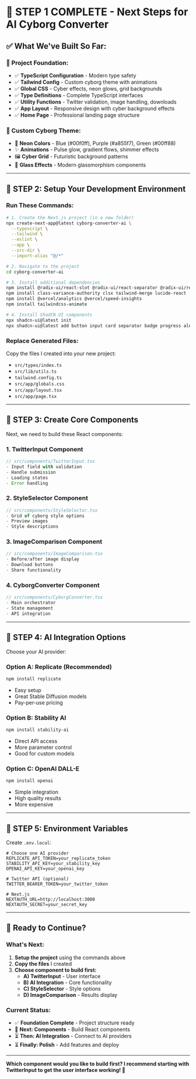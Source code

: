 # 🚀 **STEP 1 COMPLETE - Next Steps for AI Cyborg Converter**

## ✅ **What We've Built So Far:**

### **📁 Project Foundation:**
- ✅ **TypeScript Configuration** - Modern type safety
- ✅ **Tailwind Config** - Custom cyborg theme with animations  
- ✅ **Global CSS** - Cyber effects, neon glows, grid backgrounds
- ✅ **Type Definitions** - Complete TypeScript interfaces
- ✅ **Utility Functions** - Twitter validation, image handling, downloads
- ✅ **App Layout** - Responsive design with cyber background effects
- ✅ **Home Page** - Professional landing page structure

### **🎨 Custom Cyborg Theme:**
- 🔵 **Neon Colors** - Blue (#00f0ff), Purple (#a855f7), Green (#00ff88)
- ✨ **Animations** - Pulse glow, gradient flows, shimmer effects
- 🖼️ **Cyber Grid** - Futuristic background patterns
- 💎 **Glass Effects** - Modern glassmorphism components

---

## 🔧 **STEP 2: Setup Your Development Environment**

### **Run These Commands:**

```bash
# 1. Create the Next.js project (in a new folder)
npx create-next-app@latest cyborg-converter-ai \
  --typescript \
  --tailwind \
  --eslint \
  --app \
  --src-dir \
  --import-alias "@/*"

# 2. Navigate to the project
cd cyborg-converter-ai

# 3. Install additional dependencies
npm install @radix-ui/react-slot @radix-ui/react-separator @radix-ui/react-button
npm install class-variance-authority clsx tailwind-merge lucide-react
npm install @vercel/analytics @vercel/speed-insights
npm install tailwindcss-animate

# 4. Install ShadCN UI components
npx shadcn-ui@latest init
npx shadcn-ui@latest add button input card separator badge progress alert skeleton
```

### **Replace Generated Files:**
Copy the files I created into your new project:
- `src/types/index.ts`
- `src/lib/utils.ts` 
- `tailwind.config.ts`
- `src/app/globals.css`
- `src/app/layout.tsx`
- `src/app/page.tsx`

---

## 🎯 **STEP 3: Create Core Components**

Next, we need to build these React components:

### **1. TwitterInput Component**
```typescript
// src/components/TwitterInput.tsx
- Input field with validation
- Handle submission
- Loading states
- Error handling
```

### **2. StyleSelector Component**  
```typescript
// src/components/StyleSelector.tsx
- Grid of cyborg style options
- Preview images
- Style descriptions
```

### **3. ImageComparison Component**
```typescript
// src/components/ImageComparison.tsx
- Before/after image display
- Download buttons
- Share functionality
```

### **4. CyborgConverter Component**
```typescript
// src/components/CyborgConverter.tsx
- Main orchestrator
- State management
- API integration
```

---

## 🤖 **STEP 4: AI Integration Options**

Choose your AI provider:

### **Option A: Replicate (Recommended)**
```bash
npm install replicate
```
- Easy setup
- Great Stable Diffusion models
- Pay-per-use pricing

### **Option B: Stability AI**
```bash
npm install stability-ai
```
- Direct API access
- More parameter control
- Good for custom models

### **Option C: OpenAI DALL-E**
```bash
npm install openai
```
- Simple integration
- High quality results
- More expensive

---

## 📱 **STEP 5: Environment Variables**

Create `.env.local`:

```env
# Choose one AI provider
REPLICATE_API_TOKEN=your_replicate_token
STABILITY_API_KEY=your_stability_key
OPENAI_API_KEY=your_openai_key

# Twitter API (optional)
TWITTER_BEARER_TOKEN=your_twitter_token

# Next.js
NEXTAUTH_URL=http://localhost:3000
NEXTAUTH_SECRET=your_secret_key
```

---

## 🚀 **Ready to Continue?**

### **What's Next:**
1. **Setup the project** using the commands above
2. **Copy the files** I created
3. **Choose component to build first:**
   - **A) TwitterInput** - User interface
   - **B) AI Integration** - Core functionality  
   - **C) StyleSelector** - Style options
   - **D) ImageComparison** - Results display

### **Current Status:**
- ✅ **Foundation Complete** - Project structure ready
- 🔄 **Next: Components** - Build React components
- ⏳ **Then: AI Integration** - Connect to AI providers
- ⏳ **Finally: Polish** - Add features and deploy

---

**Which component would you like to build first? I recommend starting with TwitterInput to get the user interface working! 🎯** 